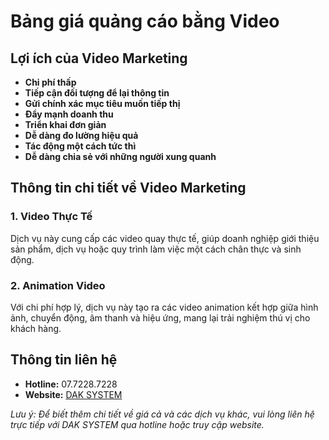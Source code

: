 # Bảng giá quảng cáo bằng Video

## Lợi ích của Video Marketing

- **Chi phí thấp**
- **Tiếp cận đối tượng để lại thông tin**
- **Gửi chính xác mục tiêu muốn tiếp thị**
- **Đẩy mạnh doanh thu**
- **Triển khai đơn giản**
- **Dễ dàng đo lường hiệu quả**
- **Tác động một cách tức thì**
- **Dễ dàng chia sẻ với những người xung quanh**

## Thông tin chi tiết về Video Marketing

### 1. Video Thực Tế

Dịch vụ này cung cấp các video quay thực tế, giúp doanh nghiệp giới thiệu sản phẩm, dịch vụ hoặc quy trình làm việc một cách chân thực và sinh động.

### 2. Animation Video

Với chi phí hợp lý, dịch vụ này tạo ra các video animation kết hợp giữa hình ảnh, chuyển động, âm thanh và hiệu ứng, mang lại trải nghiệm thú vị cho khách hàng.

## Thông tin liên hệ

- **Hotline:** 07.7228.7228
- **Website:** [DAK SYSTEM](https://daksystem.net/bang-gia-quang-cao-bang-video.html)

*Lưu ý: Để biết thêm chi tiết về giá cả và các dịch vụ khác, vui lòng liên hệ trực tiếp với DAK SYSTEM qua hotline hoặc truy cập website.*

